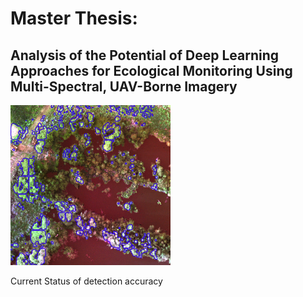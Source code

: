 # Master Thesis: 
## Analysis of the Potential of Deep Learning Approaches for Ecological Monitoring Using Multi-Spectral, UAV-Borne Imagery


<p>
  <img src="current_status.png" width="256" height="256">
  <figcaption>Current Status of detection accuracy</figcaption>
</p>

